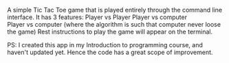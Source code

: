 A simple Tic Tac Toe game that is played entirely through the command line interface.
It has 3 features: 
  Player vs Player
  Player vs computer  
  Player vs computer (where the algorithm is such that computer never loose the game)
Rest instructions to play the game will appear on the terminal.

PS: I created this app in my Introduction to programming course, and haven't updated yet. Hence the code has a great scope of improvement.
